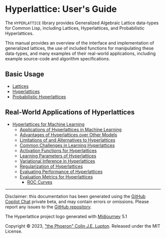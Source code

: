 # Hyperlattice: User's Guide

The `HYPERLATTICE` library provides Generalized Algebraic Lattice data-types for Common Lisp, including Lattices, Hyperlattices, and Probabilistic Hyperlattices.

This manual provides an overview of the interface and implementation of generalized lattices, the use of included functions for manipulating these data-types, and many examples of their real-world applications, including example source-code and algorithm specifications.

## Basic Usage

- [Lattices](lattices.md)
- [Hyperlattices](hyperlattices.md)
- [Probabilistic Hyperlattices](probabilistic-hyperlattices.md)

## Real-World Applications of Hyperlattices

- [Hyperlattices for Machine Learning](machine-learning.md)
    - [Applications of Hyperlattices in Machine Learning](machine-learning-applications.md)
    - [Advantages of Hyperlattices over Other Models](advantages-over-other-models.md)
    - [Limitations of and Alternatives to Hyperlattices](limitations-alternatives.md)
    - [Common Challenges in Learning Hyperlattices](learning-challenges.md)
    - [Activation Functions for Hyperlattices](activation-functions.md)
    - [Learning Parameters of Hyperlattices](learning-parameters.md)
    - [Variational Inference in Hyperlattices](variational-inference.md)
    - [Regularization of Hyperlattices](regularization.md)
    - [Evaluating Performance of Hyperlattices](performance.md)
    - [Evaluation Metrics for Hyperlattices](evaluation-metrics.md)
        - [ROC Curves](roc-curve.md)

---

Disclaimer: this documentation has been generated using the [GitHub Copilot Chat](https://github.com/features/preview/copilot-x) private beta, and may contain errors or omissions. Please report any issues to the [GitHub repository](https://github.com/thephoeron/hyperlattice/issues).

The Hyperlattice project logo generated with [Midjourney](https://www.midjourney.com) 5.1

Copyright &copy; 2023, ["the Phoeron" Colin J.E. Lupton](https://thephoeron.github.io/). Released under the MIT License.


